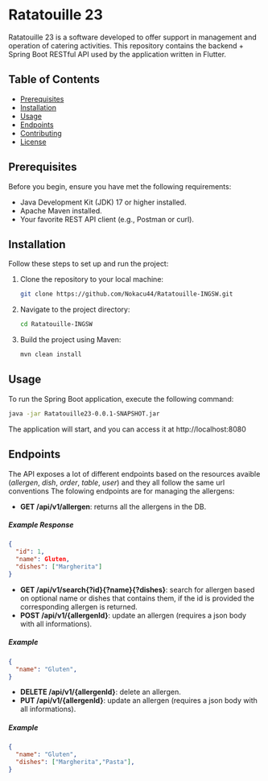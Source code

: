# Ratatouille 23

Ratatouille 23 is a software developed to offer support in
management and operation of catering activities.
This repository contains the backend + Spring Boot RESTful API used by the application written in Flutter.


## Table of Contents

- [Prerequisites](#prerequisites)
- [Installation](#installation)
- [Usage](#usage)
- [Endpoints](#endpoints)
- [Contributing](#contributing)
- [License](#license)
  
    
## Prerequisites

Before you begin, ensure you have met the following requirements:

- Java Development Kit (JDK) 17 or higher installed.
- Apache Maven installed.
- Your favorite REST API client (e.g., Postman or curl).

## Installation

Follow these steps to set up and run the project:

1. Clone the repository to your local machine:

   ```bash
   git clone https://github.com/Nokacu44/Ratatouille-INGSW.git

2. Navigate to the project directory:

   ```bash
   cd Ratatouille-INGSW

3. Build the project using Maven:
   ```bash
   mvn clean install

## Usage
To run the Spring Boot application, execute the following command:
  ```bash
  java -jar Ratatouille23-0.0.1-SNAPSHOT.jar
  ```
The application will start, and you can access it at http://localhost:8080


## Endpoints
The API exposes a lot of different endpoints based on the resources avaible (*allergen*, *dish*, *order*, *table*, *user*) and they all follow the same url conventions
The folowing endpoints are for managing the allergens:
- **GET /api/v1/allergen**: returns all the allergens in the DB.
##### Example Response
```json
{
  "id": 1,
  "name": Gluten,
  "dishes": ["Margherita"]
}
```
- **GET /api/v1/search{?id}{?name}{?dishes}**: search for allergen based on optional name or dishes that contains them, if the id is provided the corresponding allergen is returned.
- **POST /api/v1/{allergenId}**: update an allergen (requires a json body with all informations).
##### Example
```json
{
  "name": "Gluten",
}
```
- **DELETE /api/v1/{allergenId}**: delete an allergen.
- **PUT /api/v1/{allergenId}**: update an allergen (requires a json body with all informations).
##### Example
```json
{
  "name": "Gluten",
  "dishes": ["Margherita","Pasta"],
}











   
